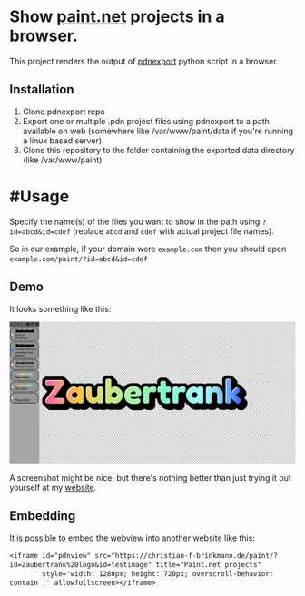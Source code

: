 # Show [paint.net](https://getpaint.net/) projects in a browser.

This project renders the output of [pdnexport](https://gitlab.com/christianbrinkmann/pdnexport) python script in a browser.

## Installation

1. Clone pdnexport repo
2. Export one or multiple .pdn project files using pdnexport to a path available on web (somewhere like /var/www/paint/data if you're running a linux based server)
3. Clone this repository to the folder containing the exported data directory (like /var/www/paint)

# #Usage

Specify the name(s) of the files you want to show in the path using `?id=abcd&id=cdef` (replace `abcd` and `cdef` with actual project file names).

So in our example, if your domain were `example.com` then you should open
`example.com/paint/?id=abcd&id=cdef`

## Demo

It looks something like this:

![Large screenshot of the program](screenshots/example.png)

A screenshot might be nice, but there's nothing better than just trying it out yourself at my [website](https://christian-f-brinkmann.de/paint/?id=Zaubertrank%20logo&id=testimage&id=singlecolor&id=Windows%20Mac%20Linux%20Logo%202025).

## Embedding

It is possible to embed the webview into another website like this:
```
<iframe id="pdnview" src="https://christian-f-brinkmann.de/paint/?id=Zaubertrank%20logo&id=testimage" title="Paint.net projects"
		style='width: 1280px; height: 720px; overscroll-behavior: contain ;' allowfullscreen></iframe> 
```